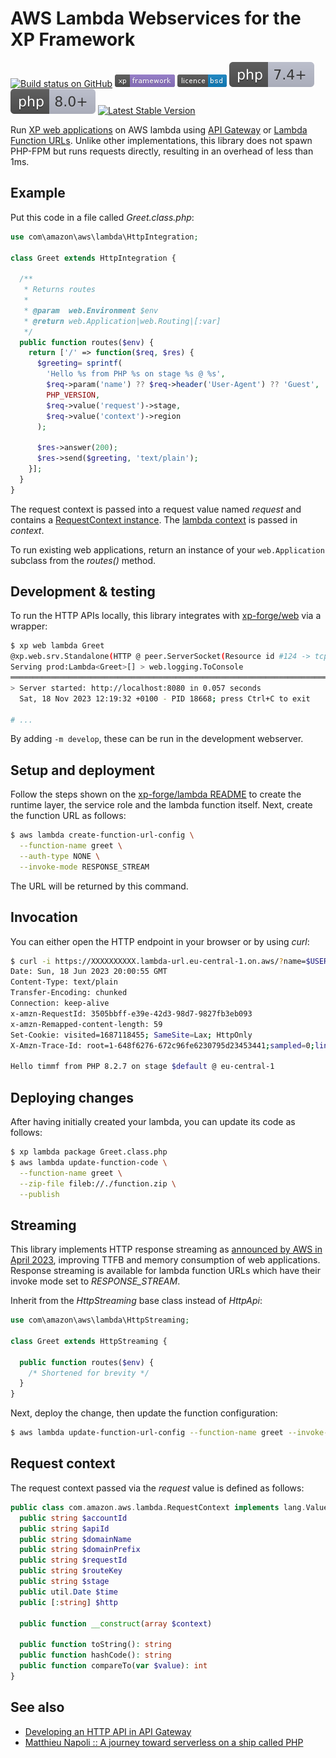 AWS Lambda Webservices for the XP Framework
========================================================================

[![Build status on GitHub](https://github.com/xp-forge/lambda-ws/workflows/Tests/badge.svg)](https://github.com/xp-forge/lambda-ws/actions)
[![XP Framework Module](https://raw.githubusercontent.com/xp-framework/web/master/static/xp-framework-badge.png)](https://github.com/xp-framework/core)
[![BSD Licence](https://raw.githubusercontent.com/xp-framework/web/master/static/licence-bsd.png)](https://github.com/xp-framework/core/blob/master/LICENCE.md)
[![Requires PHP 7.4+](https://raw.githubusercontent.com/xp-framework/web/master/static/php-7_4plus.svg)](http://php.net/)
[![Supports PHP 8.0+](https://raw.githubusercontent.com/xp-framework/web/master/static/php-8_0plus.svg)](http://php.net/)
[![Latest Stable Version](https://poser.pugx.org/xp-forge/lambda-ws/version.svg)](https://packagist.org/packages/xp-forge/lambda-ws)

Run [XP web applications](https://github.com/xp-forge/web) on AWS lambda using [API Gateway](https://docs.aws.amazon.com/lambda/latest/dg/services-apigateway.html) or [Lambda Function URLs](https://aws.amazon.com/de/blogs/aws/announcing-aws-lambda-function-urls-built-in-https-endpoints-for-single-function-microservices/). Unlike other implementations, this library does not spawn PHP-FPM but runs requests directly, resulting in an overhead of less than 1ms.

Example
-------
Put this code in a file called *Greet.class.php*:

```php
use com\amazon\aws\lambda\HttpIntegration;

class Greet extends HttpIntegration {

  /**
   * Returns routes
   *
   * @param  web.Environment $env
   * @return web.Application|web.Routing|[:var]
   */
  public function routes($env) {
    return ['/' => function($req, $res) {
      $greeting= sprintf(
        'Hello %s from PHP %s on stage %s @ %s',
        $req->param('name') ?? $req->header('User-Agent') ?? 'Guest',
        PHP_VERSION,
        $req->value('request')->stage,
        $req->value('context')->region
      );

      $res->answer(200);
      $res->send($greeting, 'text/plain');
    }];
  }
}
```

The request context is passed into a request value named *request* and contains a [RequestContext instance](https://github.com/xp-forge/lambda-ws#request-context). The [lambda context](https://github.com/xp-forge/lambda#context) is passed in *context*.

To run existing web applications, return an instance of your `web.Application` subclass from the *routes()* method. 

Development & testing
---------------------
To run the HTTP APIs locally, this library integrates with [xp-forge/web](https://github.com/xp-forge/web) via a wrapper:

```bash
$ xp web lambda Greet
@xp.web.srv.Standalone(HTTP @ peer.ServerSocket(Resource id #124 -> tcp://127.0.0.1:8080))
Serving prod:Lambda<Greet>[] > web.logging.ToConsole
════════════════════════════════════════════════════════════════════════
> Server started: http://localhost:8080 in 0.057 seconds
  Sat, 18 Nov 2023 12:19:32 +0100 - PID 18668; press Ctrl+C to exit

# ...
```

By adding `-m develop`, these can be run in the development webserver.

Setup and deployment
--------------------
Follow the steps shown on the [xp-forge/lambda README](https://github.com/xp-forge/lambda) to create the runtime layer, the service role and the lambda function itself. Next, create the function URL as follows:

```bash
$ aws lambda create-function-url-config \
  --function-name greet \
  --auth-type NONE \
  --invoke-mode RESPONSE_STREAM
```

The URL will be returned by this command.

Invocation
----------
You can either open the HTTP endpoint in your browser or by using *curl*:

```bash
$ curl -i https://XXXXXXXXXX.lambda-url.eu-central-1.on.aws/?name=$USER
Date: Sun, 18 Jun 2023 20:00:55 GMT
Content-Type: text/plain
Transfer-Encoding: chunked
Connection: keep-alive
x-amzn-RequestId: 3505bbff-e39e-42d3-98d7-9827fb3eb093
x-amzn-Remapped-content-length: 59
Set-Cookie: visited=1687118455; SameSite=Lax; HttpOnly
X-Amzn-Trace-Id: root=1-648f6276-672c96fe6230795d23453441;sampled=0;lineage=83e616e2:0

Hello timmf from PHP 8.2.7 on stage $default @ eu-central-1
```

Deploying changes
-----------------
After having initially created your lambda, you can update its code as follows:

```bash
$ xp lambda package Greet.class.php
$ aws lambda update-function-code \
  --function-name greet \
  --zip-file fileb://./function.zip \
  --publish
```

Streaming
---------
This library implements HTTP response streaming as [announced by AWS in April 2023](https://aws.amazon.com/de/blogs/compute/introducing-aws-lambda-response-streaming/), improving TTFB and memory consumption of web applications. Response streaming is available for lambda function URLs which have their invoke mode set to *RESPONSE_STREAM*.

Inherit from the *HttpStreaming* base class instead of *HttpApi*:

```php
use com\amazon\aws\lambda\HttpStreaming;

class Greet extends HttpStreaming {

  public function routes($env) {
    /* Shortened for brevity */
  }
}
```

Next, deploy the change, then update the function configuration:

```bash
$ aws lambda update-function-url-config --function-name greet --invoke-mode RESPONSE_STREAM
```

Request context
---------------
The request context passed via the *request* value is defined as follows:

```php
public class com.amazon.aws.lambda.RequestContext implements lang.Value {
  public string $accountId
  public string $apiId
  public string $domainName
  public string $domainPrefix
  public string $requestId
  public string $routeKey
  public string $stage
  public util.Date $time
  public [:string] $http

  public function __construct(array $context)

  public function toString(): string
  public function hashCode(): string
  public function compareTo(var $value): int
}
```

See also
--------
* [Developing an HTTP API in API Gateway](https://docs.aws.amazon.com/apigateway/latest/developerguide/http-api-develop.html)
* [Matthieu Napoli :: A journey toward serverless on a ship called PHP](https://www.youtube.com/watch?v=VfoNUUJggIA)